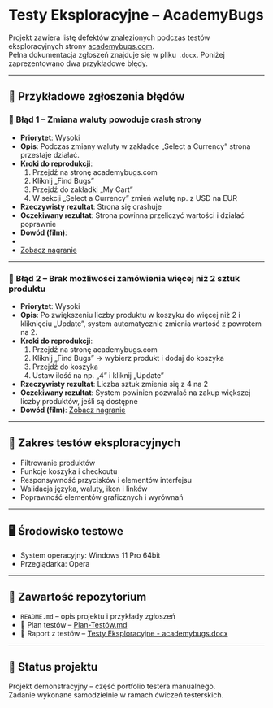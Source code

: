 # Testy Eksploracyjne – AcademyBugs

Projekt zawiera listę defektów znalezionych podczas testów eksploracyjnych strony [academybugs.com](https://academybugs.com).  
Pełna dokumentacja zgłoszeń znajduje się w pliku `.docx`. Poniżej zaprezentowano dwa przykładowe błędy.

---

## 📌 Przykładowe zgłoszenia błędów

### 🔴 Błąd 1 – Zmiana waluty powoduje crash strony

- **Priorytet**: Wysoki  
- **Opis**: Podczas zmiany waluty w zakładce „Select a Currency” strona przestaje działać.  
- **Kroki do reprodukcji**:
  1. Przejdź na stronę academybugs.com
  2. Kliknij „Find Bugs”
  3. Przejdź do zakładki „My Cart”
  4. W sekcji „Select a Currency” zmień walutę np. z USD na EUR
- **Rzeczywisty rezultat**: Strona się crashuje  
- **Oczekiwany rezultat**: Strona powinna przeliczyć wartości i działać poprawnie  
- **Dowód (film)**:
-
- [Zobacz nagranie](https://drive.google.com/file/d/1mhpAPnQyQvJhHi7R--1I2VZgx6VNyu_q/view?usp=sharing)

---

### 🔴 Błąd 2 – Brak możliwości zamówienia więcej niż 2 sztuk produktu

- **Priorytet**: Wysoki  
- **Opis**: Po zwiększeniu liczby produktu w koszyku do więcej niż 2 i kliknięciu „Update”, system automatycznie zmienia wartość z powrotem na 2.  
- **Kroki do reprodukcji**:
  1. Przejdź na stronę academybugs.com
  2. Kliknij „Find Bugs” → wybierz produkt i dodaj do koszyka
  3. Przejdź do koszyka
  4. Ustaw ilość na np. „4” i kliknij „Update”
- **Rzeczywisty rezultat**: Liczba sztuk zmienia się z 4 na 2  
- **Oczekiwany rezultat**: System powinien pozwalać na zakup większej liczby produktów, jeśli są dostępne  
- **Dowód (film)**: [Zobacz nagranie](https://drive.google.com/file/d/1P42UCoX3EUHwZnIY1X5R5USxFw2bpvMr/view?usp=sharing)



---

## 🧪 Zakres testów eksploracyjnych

- Filtrowanie produktów
- Funkcje koszyka i checkoutu
- Responsywność przycisków i elementów interfejsu
- Walidacja języka, waluty, ikon i linków
- Poprawność elementów graficznych i wyrównań

---

## 🖥️ Środowisko testowe

- System operacyjny: Windows 11 Pro 64bit  
- Przeglądarka: Opera

---

## 📎 Zawartość repozytorium

- `README.md` – opis projektu i przykłady zgłoszeń
-  📄 Plan testów – [Plan-Testów.md](./Plan-Testów.md)
- 📄 Raport z testów – [Testy Eksploracyjne - academybugs.docx](./Testy%20Eksploracyjne%20-%20academybugs.docx)

---

## 📍 Status projektu

Projekt demonstracyjny – część portfolio testera manualnego.  
Zadanie wykonane samodzielnie w ramach ćwiczeń testerskich.

